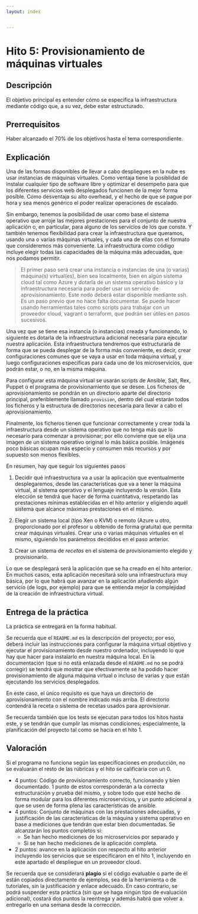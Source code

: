 ```yaml
---
layout: index


---
```

# Hito 5: Provisionamiento de máquinas virtuales

<!-- ver la posibilidad de fusionarlo con el antiguo 4 sobre uso de CLI -->

## Descripción

El objetivo principal es entender cómo se especifica la
infraestructura mediante código que, a su vez, debe estar
estructurado.

## Prerrequisitos

Haber alcanzado el 70% de los objetivos hasta el tema correspondiente.

## Explicación

Una de las formas disponibles de llevar a cabo despliegues en la nube
es usar instancias de máquinas virtuales. Como ventaja tiene la
posiblidad de instalar cualquier tipo de software libre y optimizar el
desempeño para que los diferentes servicios web desplegados funcionen
de la mejor forma posible. Como desventaja su alto overhead, y el
hecho de que se pague por hora y sea menos genérico el poder realizar
operaciones de escalado.

Sin embargo, tenemos la posibilidad de usar como base el sistema
operativo que arroje las mejores prestaciones para el conjunto de
nuestra aplicación o, en particular, para alguno de los servicios de
los que conste. Y también tenemos flexibilidad para crear la
infraestructura que queramos, usando una o varias máquinas virtuales,
y cada una de ellas con el formato que consideremos más
conveniente. La infraestructura como código incluye elegir todas las
capacidades de la máquina más adecuadas, que nos podamos permitir.

> El primer paso será crear una instancia o instancias de una (o
> varias) máquina(s) virtual(es), bien sea localmente, bien en algún
> sistema cloud tal como Azure y dotarla de un sistema operativo
> básico y la infraestructura necesaria para poder usar un servicio de
> aprovisionamiento. Este nodo deberá estar disponible mediante
> ssh. Es un paso previo que no hace falta documentar. Se puede hacer
> usando herramientas tales como scripts para trabajar con un
> proveedor cloud, vagrant o terraform, que podrán ser útiles en pasos
> sucesivos.

Una vez que se tiene esa instancia (o instancias) creada y
funcionando, lo siguiente es dotarla de la infraestructura adicional
necesaria para ejecutar nuestra aplicación. Esta infraestructura
tendremos que estructurarla de forma que se pueda desplegar de la
forma más conveniente, es decir, crear configuraciones comunes que se
vaya a usar en toda máquina virtual, y luego configuraciones
específicas para cada uno de los microservicios, que podrán estar, o
no, en la misma máquina.

Para configurar esta máquina virtual se usarán scripts de Ansible,
Salt, Rex, Puppet o el programa de provisionamiento que se desee.  Los
ficheros de aprovisionamiento se pondrán en un directorio aparte del
directorio principal, preferiblemente llamado `provision`, dentro del
cual estarán todos los ficheros y la estructura de directorios
necesaria para llevar a cabo el aprovisionamiento.

Finalmente, los ficheros tienen que funcionar correctamente y crear
toda la infraestructura desde un sistema operativo que no tenga más
que lo necesario para comenzar a provisionar; por ello conviene que se
elija una imagen de un sistema operativo original lo más básica
posible. Imágenes poco básicas ocupan más especio y consumen más
recursos y por supuesto son menos flexibles.

En resumen, hay que seguir los siguientes pasos

1. Decidir qué infraestructura va a usar la aplicación que
   eventualmente desplegaremos, desde las características que va a
   tener la máquina virtual, al  sistema operativo y el lenguaje
   incluyendo la versión. Esta elección se tendrá que hacer de forma
   cuantitativa, respetando las prestaciones mínimas establecidas en
   el hito anterior y eligiendo aquél sistema que alcance máximas
   prestaciones en el mismo.

2. Elegir un sistema local (tipo Xen o KVM) o remoto (Azure u otro,
   proporcionado por el profesor u obtenido de forma gratuita)
   que permita crear máquinas virtuales. Crear una o varias máquinas
   virtuales en el mismo, siguiendo los parámetros decididos en el
   paso anterior.

3. Crear un sistema de *recetas* en el sistema de provisionamiento
   elegido y provisionarlo.

Lo que se desplegará será la aplicación que se ha creado en el hito
anterior. En muchos casos, esta aplicación necesitará solo una
infraestructura muy básica, por lo que habrá que avanzar en la
aplicación añadiendo algún servicio (de logs, por ejemplo) para que se
entienda mejor la complejidad de la creación de infraestructura
virtual.

## Entrega de la práctica

La práctica se entregará en la forma habitual.

Se recuerda que el `README.md` es la descripción del proyecto; por
eso, deberá incluir las instrucciones para configurar la máquina
virtual objetivo y ejecutar el provisionamiento desde nuestro
ordenador, incluyendo lo que hay que hacer para instalarlo en nuestra
máquina local. En la documentación (que si no está enlazada desde el
`README.md` no se podrá corregir) se tendrá que mostrar que
efectivamente se ha podido hacer provisionamiento de alguna máquina
virtual o incluso de varias y que están ejecutando los servicios
desplegados.

En este caso, el único requisito es que haya un directorio de
aprovisionamiento con el nombre indicado más arriba. El directorio
contendrá la receta o sistema de recetas usados para aprovisionar.

Se recuerda también que los tests se ejecutan para todos los hitos
hasta este, y se tendrán que cumplir las mismas condiciones;
especialmente, la planificación del proyecto tal como se hacía en el
hito 1.

## Valoración

Si el programa no funciona según las especificaciones en producción,
no se evaluarán el resto de las rúbricas y el hito se calificaría con
un 0.

* 4 puntos: Código de provisionamiento correcto, funcionando y bien
  documentado. 1 punto de estos corresponderán a la correcta
  estructuración y prueba del mismo, y sobre todo que esté hecho de
  forma modular para los diferentes microservicios, y un punto
  adicional a que se usen de forma plena las características de
  ansible.
* 4 puntos: Conjunto de máquinas con las prestaciones adecuadas, y
  justificación de las características de la máquina y sistema
  operativo en base a mediciones que tendrán que estar bien
  documentadas. Se alcanzarán los puntos completos si:
  * Se han hecho mediciones de los microservicios por separado y
  * Si se han hecho mediciones de la aplicación completa.
* 2 puntos: avance en la aplicación con respecto al hito anterior
  incluyendo los servicios que se especificaron en el hito 1,
  incluyendo en este apartado el despliegue en un proveedor cloud.

Se recuerda que se considerará **plagio** si el código evaluable o
parte de él están copiados directamente de ejemplos, sea de la
herramienta o de tutoriales, sin la justificación y enlace adecuado.
En caso contrario, se podrá suspender esta práctica (sin que se haga
ningún tipo de evaluación adicional), costará dos puntos la reentrega
y además habrá que volver a entregarlo en una semana desde la
corrección.
